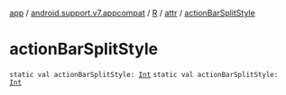 [app](../../../index.md) / [android.support.v7.appcompat](../../index.md) / [R](../index.md) / [attr](index.md) / [actionBarSplitStyle](./action-bar-split-style.md)

# actionBarSplitStyle

`static val actionBarSplitStyle: `[`Int`](https://kotlinlang.org/api/latest/jvm/stdlib/kotlin/-int/index.html)
`static val actionBarSplitStyle: `[`Int`](https://kotlinlang.org/api/latest/jvm/stdlib/kotlin/-int/index.html)